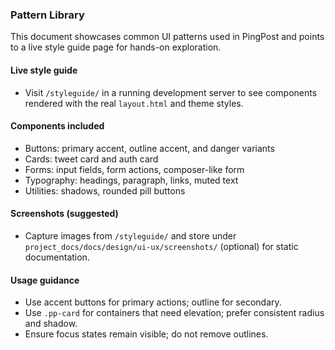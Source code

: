 ### Pattern Library

This document showcases common UI patterns used in PingPost and points to a live style guide page for hands-on exploration.

#### Live style guide

- Visit `/styleguide/` in a running development server to see components rendered with the real `layout.html` and theme styles.

#### Components included

- Buttons: primary accent, outline accent, and danger variants
- Cards: tweet card and auth card
- Forms: input fields, form actions, composer-like form
- Typography: headings, paragraph, links, muted text
- Utilities: shadows, rounded pill buttons

#### Screenshots (suggested)

- Capture images from `/styleguide/` and store under `project_docs/docs/design/ui-ux/screenshots/` (optional) for static documentation.

#### Usage guidance

- Use accent buttons for primary actions; outline for secondary.
- Use `.pp-card` for containers that need elevation; prefer consistent radius and shadow.
- Ensure focus states remain visible; do not remove outlines.
